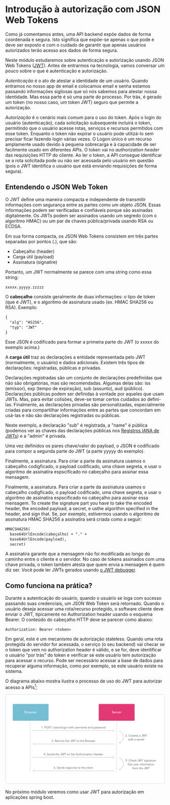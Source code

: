 # Introdução à autorização com JSON Web Tokens

Como já comentamos antes, uma API backend expõe dados de forma coordenada e segura. Isto significa que expõe-se apenas o que pode e deve ser exposto e com o cuidado de garantir que apenas usuários autorizados terão acesso aos dados de forma segura.

Neste módulo estudaremos sobre autenticação e autorização usando JSON Web Tokens ([JWT](https://jwt.io/)). Antes de entrarmos na tecnologia, vamos conversar um pouco sobre o que é autenticação e autorização.

*Autenticação* é o ato de atestar a identidade de um usuário. Quando entramos no nosso app de email e colocamos email e senha estamos passando informações sigilosas que só nós sabemos para atestar nossa identidade. Mas essa parte é só uma parte do processo. Por trás, é gerado um token (no nosso caso, um token JWT) seguro que permite a autorização. 

*Autorização* é o cenário mais comum para o uso do token. Após o login do usuário (autenticação), cada solicitação subsequente incluirá o token, permitindo que o usuário acesse rotas, serviços e recursos permitidos com esse token. Enquanto o token não expirar o usuário pode utilizá-lo sem precisar ficar fazendo login várias vezes. O Logon único é um recurso amplamente usado devido à pequena sobrecarga e à capacidade de ser facilmente usado em diferentes APIs. O token vai no _authorization header_ das requisições HTTP do cliente. Ao ler o token, a API consegue identificar se a rota solicitada pode ou não ser acessada pelo usuário em questão (pois o JWT identifica o usuário que está enviando requisições de forma segura).

## Entendendo o JSON Web Token

O JWT define uma maneira compacta e independente de transmitir informações com segurança entre as partes como um objeto JSON. Essas informações podem ser verificadas e confiáveis porque são assinadas digitalmente. Os JWTs podem ser assinados usando um segredo (com o algoritmo HMAC) ou um par de chaves pública/privada usando RSA ou ECDSA.

Em sua forma compacta, os JSON Web Tokens consistem em três partes separadas por pontos (.), que são:

* Cabeçalho (header)
* Carga útil (payload)
* Assinatura (signatire)

Portanto, um JWT normalmente se parece com uma string como essa string: 
````
xxxxx.yyyyy.zzzzz
````

O **cabeçalho** consiste geralmente de duas informações: o tipo de token (que é JWT), e o algoritmo de assinatura usado (ex. HMAC SHA256 ou RSA). Exemplo:

````
{
  "alg": "HS256",
  "typ": "JWT"
}
````

Esse JSON é codificado para formar a primeira parte do JWT (o xxxxx do exemplo acima.)

A **carga útil** traz as declarações a entidade representada pelo JWT (normalmente, o usuário) e dados adicionais. Existem três tipos de declarações: registradas, públicas e privadas. 

Declarações registradas são um conjunto de declarações predefinidas que não são obrigatórias, mas são recomendadas. Algumas delas são: iss (emissor), exp (tempo de expiração), sub (assunto), aud (público). Declarações públicas podem ser definidas à vontade por aqueles que usam JWTs. Mas, para evitar colisões, deve-se tomar certos cuidados ao definí-las. Finalmente, as declarações privadas são personalizadas, especialmente criadas para compartilhar informações entre as partes que concordam em usá-las e não são declarações registradas ou públicas.

Neste exemplo, a declaração "sub" é registrada, a "name" é pública (podemos ver as chaves das declarações públicas nos [Registros IANA de JWTs](https://www.iana.org/assignments/jwt/jwt.xhtml)) e a "admin" é privada. 

Uma vez definidos os pares chave/valor do payload, o JSON é codificado para compor a segunda parte do JWT (a parte yyyyy do exemplo).

Finalmente, a assinatura. Para criar a parte da assinatura usamos o cabeçalho codigficado, o payload codificado, uma chave segreta, e usar o algoritmo de assinatira espscificado no cabeçalho para assinar essa mensagem. 

Finalmente, a assinatura. Para criar a parte da assinatura usamos o cabeçalho codigficado, o payload codificado, uma chave segreta, e usar o algoritmo de assinatira espscificado no cabeçalho para assinar essa mensagem. To create the signature part you have to take the encoded header, the encoded payload, a secret, e usthe algorithm specified in the header, and sign that.
Se, por exemplo, estivermos usando o algoritmo de assinatura HMAC SHA256 a assinatira será criada como a seguir:

````
HMACSHA256(
  base64UrlEncode(cabeçalho) + "." +
  base64UrlEncode(payload),
  secret)
````

A assinatira garante que a mensagem não foi modificada ao longo do caminho entre o cliente e o servidor. No caso de tokens assinados com uma chave privada, o token também atesta que quem envia a mensagem é quem diz ser. Você pode ler JWTs gerados usando [o JWT debugger](https://jwt.io/).

## Como funciona na prática?

Durante a autenticação do usuário, quando o usuário se loga com sucesso passando suas credenciais, um JSON Web Token será retornado. Quando o usuário deseja acessar uma rota/recurso protegido, o software cliente deve enviar o JWT, tipicamente no Authorization header usando o esquema Bearer. O conteúdo do cabeçalho HTTP deve se parecer como abaixo:

````
Authorization: Bearer <token>
````

Em geral, este é um mecanismo de autorização stateless. Quando uma rota protegida do servidor for acessada, o serviço (o seu backend) vai checar se o token que vem no authorization header é válido, e se for, deve identificar o usuário "por trás" do token e verificar se este usuário tem autorização para acessar o recurso. Pode ser necessário acessar a base de dados para recuperar alguma informação, como por exemplo, se este usuário existe no sistema. 

O diagrama abaixo mostra ilustra o processo de uso do JWT para autorizar acesso a APIs[<sup>1</sup>](https://imasters.com.br/desenvolvimento/json-web-token-conhecendo-o-jwt-na-teoria-e-na-pratica):

![Diagrama de sequência usando token JWT](imagens/ciclo_JWT.png)

No próximo módulo veremos como usar JWT para autorização em aplicações spring boot.

